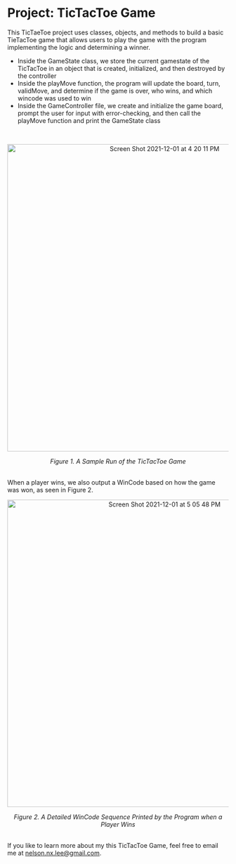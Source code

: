 <h1>
  Project: TicTacToe Game
</h1>

This TicTaeToe project uses classes, objects, and methods to build a basic TieTacToe game that allows users to play the game with the program implementing the logic and determining a winner.

- Inside the GameState class, we store the current gamestate of the TicTacToe in an object that is created, initialized, and then destroyed by the controller
- Inside the playMove function, the program will update the board, turn, validMove, and determine if the game is over, who wins, and which wincode was used to win
- Inside the GameController file, we create and initialize the game board, prompt the user for input with error-checking, and then call the playMove function and print the GameState class
<br>
<p align="center">
  <img width="700" alt="Screen Shot 2021-12-01 at 4 20 11 PM" src="https://user-images.githubusercontent.com/85120900/144315737-d9340550-46f6-45c3-aebb-8afdfaee52d7.png">
</p>
<div align="center">
  <i>
    Figure 1. A Sample Run of the TicTacToe Game
  </i> 
</div>
<br>

When a player wins, we also output a WinCode based on how the game was won, as seen in Figure 2.
<br>
<p align="center">
  <img width="700" alt="Screen Shot 2021-12-01 at 5 05 48 PM" src="https://user-images.githubusercontent.com/85120900/144321636-545e77da-4794-47c4-b858-11736c1e4216.png">
</p>
<div align="center">
  <i>
    Figure 2. A Detailed WinCode Sequence Printed by the Program when a Player Wins
  </i> 
</div>
<br>

If you like to learn more about my this TicTacToe Game, feel free to email me at nelson.nx.lee@gmail.com. 
